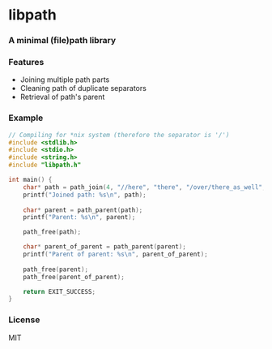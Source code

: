 # libpath

### A minimal (file)path library

### Features

- Joining multiple path parts
- Cleaning path of duplicate separators
- Retrieval of path's parent


### Example
```c
// Compiling for *nix system (therefore the separator is '/')
#include <stdlib.h>
#include <stdio.h>
#include <string.h>
#include "libpath.h"

int main() {
    char* path = path_join(4, "//here", "there", "/over/there_as_well", "file.txt");
    printf("Joined path: %s\n", path);
    
    char* parent = path_parent(path);
    printf("Parent: %s\n", parent);

    path_free(path);

    char* parent_of_parent = path_parent(parent);
    printf("Parent of parent: %s\n", parent_of_parent);
    
    path_free(parent);
    path_free(parent_of_parent);

    return EXIT_SUCCESS;
}
```

### License

MIT